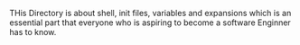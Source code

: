 THis Directory is about shell, init files, variables and expansions which is an essential part that everyone who is aspiring to become a software Enginner has to know.
